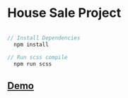 # House Sale Project

```javascript

// Install Dependencies
  npm install

// Run scss compile
  npm run scss

```


## [Demo](https://cihat.github.io/house-sale/)
